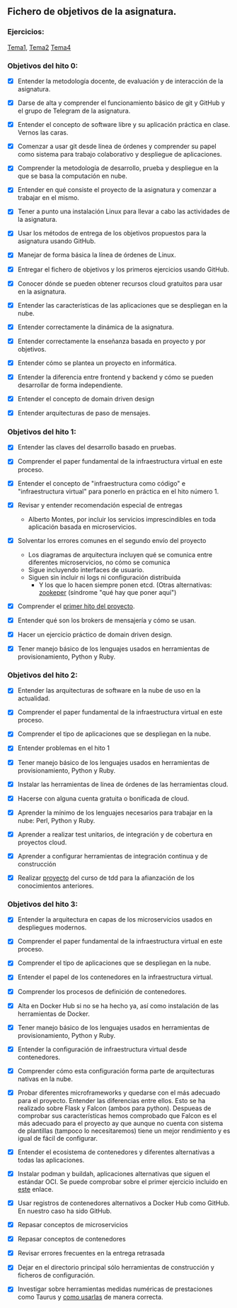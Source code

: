 ## Fichero de objetivos de la asignatura.

### Ejercicios: 
[Tema1](https://github.com/carlos-el/Ejercicios-CC/blob/master/Tema1-Arquitecturas_para_la_nube.md), 
[Tema2](https://github.com/carlos-el/Ejercicios-CC/blob/master/Tema2-Desarrollo_basado_en_pruebas.md)
[Tema4](https://github.com/carlos-el/Ejercicios-CC/blob/master/Tema4-Contenedores_y_como_usarlos.md)

### Objetivos del hito 0:

- [x] Entender la metodología docente, de evaluación y de interacción de la asignatura.
- [x] Darse de alta y comprender el funcionamiento básico de git y GitHub y el grupo de Telegram de la asignatura.
- [x] Entender el concepto de software libre y su aplicación práctica en clase.
Vernos las caras.
- [x] Comenzar a usar git desde línea de órdenes y comprender su papel como sistema para trabajo colaborativo y despliegue de aplicaciones. 
- [x] Comprender la metodología de desarrollo, prueba y despliegue en la que se basa la computación en nube.
- [x] Entender en qué consiste el proyecto de la asignatura y comenzar a trabajar en el mismo.
- [x] Tener a punto una instalación Linux para llevar a cabo las actividades de la asignatura.
- [x] Usar los métodos de entrega de los objetivos propuestos para la asignatura usando GitHub.
- [x] Manejar de forma básica la línea de órdenes de Linux.
- [x] Entregar el fichero de objetivos y los primeros ejercicios usando GitHub.
- [x] Conocer dónde se pueden obtener recursos cloud gratuitos para usar en la asignatura.

- [x] Entender las características de las aplicaciones que se despliegan en la nube.
- [x] Entender correctamente la dinámica de la asignatura.
- [x] Entender correctamente la enseñanza basada en proyecto y por objetivos. 
- [x] Entender cómo se plantea un proyecto en informática. 
- [x] Entender la diferencia entre frontend y backend y cómo se pueden desarrollar de forma independiente. 
- [x] Entender el concepto de domain driven design
- [x] Entender arquitecturas de paso de mensajes.

### Objetivos del hito 1:

- [x] Entender las claves del desarrollo basado en pruebas.
- [x] Comprender el paper fundamental de la infraestructura virtual en este proceso.
- [x] Entender el concepto de "infraestructura como código" e "infraestructura virtual" para ponerlo en práctica en el hito número 1.

- [x] Revisar y entender recomendación especial de entregas
  * Alberto Montes, por incluir los servicios imprescindibles en toda
    aplicación basada en microservicios.
    
- [x] Solventar los errores comunes en el segundo envío del proyecto
  * Los diagramas de arquitectura incluyen qué se comunica entre
    diferentes microservicios, no cómo se comunica
  * Sigue incluyendo interfaces de usuario.
  * Siguen sin incluir ni logs ni configuración distribuida
    * Y los que lo hacen siempre ponen etcd. (Otras
      alternativas:
      [zookeper](https://sysgears.com/articles/managing-configuration-of-distributed-system-with-apache-zookeeper/) (síndrome
      "qué hay que poner aquí")
- [x] Comprender el [primer hito del proyecto](http://jj.github.io/CC/documentos/proyecto/1.Infraestructura).
- [x] Entender qué son los brokers de mensajería y cómo se usan.
- [x] Hacer un ejercicio práctico de domain driven design.
- [x] Tener manejo básico de los lenguajes usados en herramientas de
  provisionamiento, Python y Ruby.

### Objetivos del hito 2:

- [x] Entender las arquitecturas de software en la nube de uso en la actualidad.
- [x] Comprender el paper fundamental de la infraestructura virtual en este proceso.
- [x] Comprender el tipo de aplicaciones que se despliegan en la nube.

- [x] Entender problemas en el hito 1 
- [x] Tener manejo básico de los lenguajes usados en herramientas de provisionamiento, Python y Ruby.
- [x] Instalar las herramientas de línea de órdenes de las herramientas cloud.
- [x] Hacerse con alguna cuenta gratuita o bonificada de cloud.
- [x] Aprender la mínimo de los lenguajes necesarios para trabajar en la nube: Perl, Python y Ruby.
- [x] Aprender a realizar test unitarios, de integración y de cobertura en proyectos cloud.
- [x] Aprender a configurar herramientas de integración continua y de construcción
- [x] Realizar [proyecto](https://github.com/carlos-el/ProyectoCursoTDD-Notas) del curso de tdd para la afianzación de los conocimientos anteriores.

### Objetivos del hito 3:

- [x] Entender la arquitectura en capas de los microservicios usados en despliegues modernos.
- [x] Comprender el paper fundamental de la infraestructura virtual en este proceso.
- [x] Comprender el tipo de aplicaciones que se despliegan en la nube.
- [x] Entender el papel de los contenedores en la infraestructura virtual.
- [x] Comprender los procesos de definición de contenedores.
- [x] Alta en Docker Hub si no se ha hecho ya, así como instalación de las herramientas de Docker.
- [x] Tener manejo básico de los lenguajes usados en herramientas de provisionamiento, Python y Ruby.

- [x] Entender la configuración de infraestructura virtual desde contenedores.
- [x] Comprender cómo esta configuración forma parte de arquitecturas nativas en la nube.
- [x] Probar diferentes microframeworks y quedarse con el más adecuado para el proyecto. Entender las diferencias entre ellos. Esto se ha realizado sobre Flask y Falcon (ambos para python). Despueas de comprobar sus características hemos comprobado que Falcon es el más adecuado para el proyecto ay que aunque no cuenta con sistema de plantillas (tampoco lo necesitaremos) tiene un mejor rendimiento y es igual de fácil de configurar.

- [x] Entender el ecosistema de contenedores y diferentes alternativas a todas las aplicaciones.
- [x] Instalar podman y buildah, aplicaciones alternativas que siguen el estándar OCI. Se puede comprobar sobre el primer ejercicio incluido en [este](https://github.com/carlos-el/Ejercicios-CC/blob/master/Tema4-Contenedores_y_como_usarlos.md) enlace.
- [x] Usar registros de contenedores alternativos a Docker Hub como GitHub. En nuestro caso ha sido GitHub.

- [x] Repasar conceptos de microservicios
- [x] Repasar conceptos de contenedores
- [x] Revisar errores frecuentes en la entrega retrasada
- [x] Dejar en el directorio principal sólo herramientas de construcción y ficheros de configuración.
- [x] Investigar sobre herramientas medidas numéricas de prestaciones como Taurus y [como usarlas](https://www.blazemeter.com/blog/how-execute-load-test-using-taurus-docker-image/) de manera correcta.
